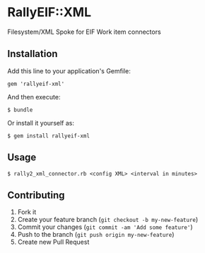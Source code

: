 # RallyEIF::XML

Filesystem/XML Spoke for EIF Work item connectors

## Installation

Add this line to your application's Gemfile:

    gem 'rallyeif-xml'

And then execute:

    $ bundle

Or install it yourself as:

    $ gem install rallyeif-xml

## Usage

    $ rally2_xml_connector.rb <config XML> <interval in minutes>

## Contributing

1. Fork it
2. Create your feature branch (`git checkout -b my-new-feature`)
3. Commit your changes (`git commit -am 'Add some feature'`)
4. Push to the branch (`git push origin my-new-feature`)
5. Create new Pull Request
